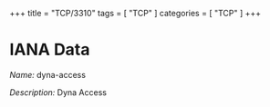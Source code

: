 +++
title = "TCP/3310"
tags = [ "TCP" ]
categories = [ "TCP" ]
+++

# IANA Data

_Name:_ dyna-access

_Description:_ Dyna Access

